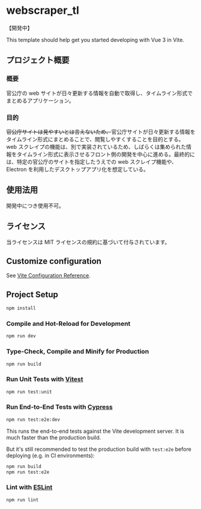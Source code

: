 # webscraper_tl

【開発中】

This template should help get you started developing with Vue 3 in Vite.

## プロジェクト概要

### 概要

官公庁の web サイトが日々更新する情報を自動で取得し、タイムライン形式でまとめるアプリケーション。

### 目的

~~官公庁サイトは見やすいとは言えないため、~~官公庁サイトが日々更新する情報をタイムライン形式にまとめることで、閲覧しやすくすることを目的とする。 web スクレイプの機能は、別で実装されているため、しばらくは集められた情報をタイムライン形式に表示させるフロント側の開発を中心に進める。最終的には、特定の官公庁のサイトを指定したうえでの web スクレイプ機能や、 Electron を利用したデスクトップアプリ化を想定している。


## 使用法用

開発中につき使用不可。

## ライセンス

当ライセンスは MIT ライセンスの規約に基づいて付与されています。

## Customize configuration

See [Vite Configuration Reference](https://vitejs.dev/config/).

## Project Setup

```sh
npm install
```

### Compile and Hot-Reload for Development

```sh
npm run dev
```

### Type-Check, Compile and Minify for Production

```sh
npm run build
```

### Run Unit Tests with [Vitest](https://vitest.dev/)

```sh
npm run test:unit
```

### Run End-to-End Tests with [Cypress](https://www.cypress.io/)

```sh
npm run test:e2e:dev
```

This runs the end-to-end tests against the Vite development server.
It is much faster than the production build.

But it's still recommended to test the production build with `test:e2e` before deploying (e.g. in CI environments):

```sh
npm run build
npm run test:e2e
```

### Lint with [ESLint](https://eslint.org/)

```sh
npm run lint
```
